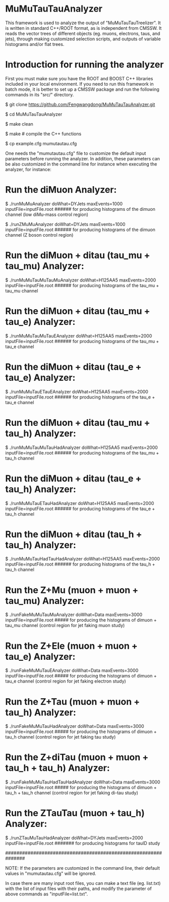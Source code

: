 # MuMuTauTauAnalyzer

This framework is used to analyze the output of "MuMuTauTauTreelizer". It is written in standard C++/ROOT format, as is independent from CMSSW. 
It reads the vector trees of different objects (eg. muons, electrons, taus, and jets), through making customized selection scripts, and outputs 
of variable histograms and/or flat trees.

# Introduction for running the analyzer

First you must make sure you have the ROOT and BOOST C++ libraries included in your local environment. If you need to run this framework in batch mode, it is better to set up a CMSSW package and run the following commands in its "src/" directory. 

$ git clone https://github.com/Fengwangdong/MuMuTauTauAnalyzer.git

$ cd MuMuTauTauAnalyzer

$ make clean

$ make # compile the C++ functions

$ cp example.cfg mumutautau.cfg

One needs the "mumutautau.cfg" file to customize the default input parameters before running the analyzer. In addition, these parameters can be 
also customized in the command line for instance when executing the analyzer, for instance:

# Run the diMuon Analyzer:

$ ./runMuMuAnalyzer doWhat=DYJets maxEvents=1000 inputFile=inputFile.root ###### for producing histograms of the dimuon channel (low diMu-mass control region)

$ ./runZMuMuAnalyzer doWhat=DYJets maxEvents=1000 inputFile=inputFile.root ###### for producing histograms of the dimuon channel (Z boson control region)

# Run the diMuon + ditau (tau_mu + tau_mu) Analyzer:

$ ./runMuMuTauMuTauMuAnalyzer doWhat=H125AA5 maxEvents=2000 inputFile=inputFile.root ###### for producing histograms of the tau_mu + tau_mu channel

# Run the diMuon + ditau (tau_mu + tau_e) Analyzer:

$ ./runMuMuTauMuTauEAnalyzer doWhat=H125AA5 maxEvents=2000 inputFile=inputFile.root ###### for producing histograms of the tau_mu + tau_e channel

# Run the diMuon + ditau (tau_e + tau_e) Analyzer:

$ ./runMuMuTauETauEAnalyzer doWhat=H125AA5 maxEvents=2000 inputFile=inputFile.root ###### for producing histograms of the tau_e + tau_e channel

# Run the diMuon + ditau (tau_mu + tau_h) Analyzer:

$ ./runMuMuTauMuTauHadAnalyzer doWhat=H125AA5 maxEvents=2000 inputFile=inputFile.root ###### for producing histograms of the tau_mu + tau_h channel

# Run the diMuon + ditau (tau_e + tau_h) Analyzer:

$ ./runMuMuTauETauHadAnalyzer doWhat=H125AA5 maxEvents=2000 inputFile=inputFile.root ###### for producing histograms of the tau_e + tau_h channel

# Run the diMuon + ditau (tau_h + tau_h) Analyzer:

$ ./runMuMuTauHadTauHadAnalyzer doWhat=H125AA5 maxEvents=2000 inputFile=inputFile.root ###### for producing histograms of the tau_h + tau_h channel

# Run the Z+Mu (muon + muon + tau_mu) Analyzer:

$ ./runFakeMuMuTauMuAnalyzer doWhat=Data maxEvents=3000 inputFile=inputFile.root ##### for producing the histograms of dimuon + tau_mu channel (control region for jet faking muon study) 

# Run the Z+Ele (muon + muon + tau_e) Analyzer:

$ ./runFakeMuMuTauEAnalyzer doWhat=Data maxEvents=3000 inputFile=inputFile.root ##### for producing the histograms of dimuon + tau_e channel (control region for jet faking electron study) 

# Run the Z+Tau (muon + muon + tau_h) Analyzer:

$ ./runFakeMuMuTauHadAnalyzer doWhat=Data maxEvents=3000 inputFile=inputFile.root ##### for producing the histograms of dimuon + tau_h channel (control region for jet faking tau study) 

# Run the Z+diTau (muon + muon + tau_h + tau_h) Analyzer:

$ ./runFakeMuMuTauHadTauHadAnalyzer doWhat=Data maxEvents=3000 inputFile=inputFile.root ##### for producing the histograms of dimuon + tau_h + tau_h channel (control region for jet faking di-tau study) 

# Run the ZTauTau (muon + tau_h) Analyzer:

$ ./runZTauMuTauHadAnalyzer doWhat=DYJets maxEvents=2000 inputFile=inputFile.root ####### for producing histograms for tauID study 

###############################################################

NOTE: If the parameters are customized in the command line, their default values in "mumutautau.cfg" will be ignored. 

In case there are many input root files, you can make a text file (eg. list.txt) with the list of input files with their paths, and modify the parameter of above commands as "inputFile=list.txt".
